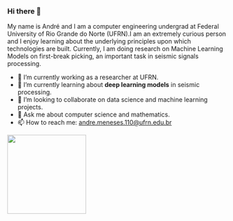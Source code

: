 ### Hi there 👋
My name is André and I am a computer engineering undergrad at Federal University of Rio Grande do Norte (UFRN).I am an extremely curious person and I enjoy learning about the underlying principles upon which technologies are built. Currently, I am doing research on Machine Learning Models on first-break picking, an important task in seismic signals processing. 

- 🔭 I’m currently working as a researcher at UFRN.
- 🌱 I’m currently learning about **deep learning models** in seismic processing. 
- 👯 I’m looking to collaborate on data science and machine learning projects.
- 💬 Ask me about computer science and mathematics. 
- 📫 How to reach me: andre.meneses.110@ufrn.edu.br

<img height="180em" src="https://github-readme-stats.vercel.app/api?username=andre-meneses&show_icons=true&hide_border=true&&count_private=true&include_all_commits=true" />
<!--
**andre-meneses/andre-meneses** is a ✨ _special_ ✨ repository because its `README.md` (this file) appears on your GitHub profile.

Here are some ideas to get you started:

- 🔭 I’m currently working on ...
- 🌱 I’m currently learning ...
- 👯 I’m looking to collaborate on ...
- 🤔 I’m looking for help with ...
- 💬 Ask me about ...
- 📫 How to reach me: ...
- 😄 Pronouns: ...
- ⚡ Fun fact: ...
-->
